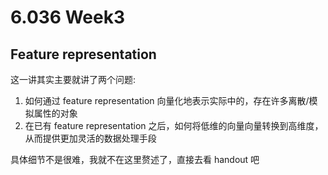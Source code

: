 # 6.036 Week3

## Feature representation

这一讲其实主要就讲了两个问题:

1. 如何通过 feature representation 向量化地表示实际中的，存在许多离散/模拟属性的对象
2. 在已有 feature representation 之后，如何将低维的向量向量转换到高维度，从而提供更加灵活的数据处理手段

具体细节不是很难，我就不在这里赘述了，直接去看 handout 吧
